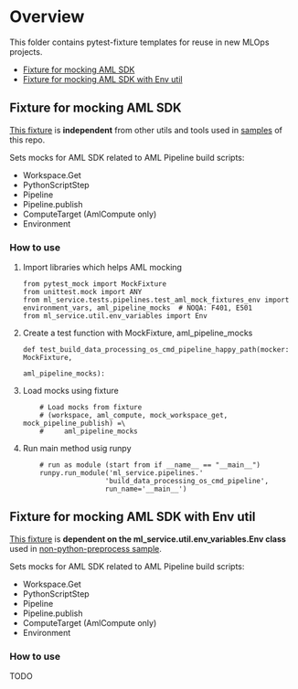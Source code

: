 # Overview

This folder contains pytest-fixture templates for reuse in new MLOps projects.

* [Fixture for mocking AML SDK](##Fixture-for-mocking-AML-SDK)
* [Fixture for mocking AML SDK with Env util](##Fixture-for-mocking-AML-SDK-with-Env-util)

## Fixture for mocking AML SDK

[This fixture](./test_aml_mock_fixtures_default.py) is **independent** from other utils and tools used in
[samples](/samples) of this repo.

Sets mocks for AML SDK related to AML Pipeline build scripts:

* Workspace.Get
* PythonScriptStep
* Pipeline
* Pipeline.publish
* ComputeTarget (AmlCompute only)
* Environment

### How to use

1. Import libraries which helps AML mocking
    ```python3
    from pytest_mock import MockFixture
    from unittest.mock import ANY
    from ml_service.tests.pipelines.test_aml_mock_fixtures_env import environment_vars, aml_pipeline_mocks  # NOQA: F401, E501
    from ml_service.util.env_variables import Env
    ```

1. Create a test function with MockFixture, aml_pipeline_mocks
    ```
    def test_build_data_processing_os_cmd_pipeline_happy_path(mocker: MockFixture,
                                                            aml_pipeline_mocks):
    ```

1. Load mocks using fixture
    ```
        # Load mocks from fixture
        # (workspace, aml_compute, mock_workspace_get, mock_pipeline_publish) =\
        #     aml_pipeline_mocks
    ```

1. Run main method usig runpy 
    ```
        # run as module (start from if __name__ == "__main__")
        runpy.run_module('ml_service.pipelines.'
                        'build_data_processing_os_cmd_pipeline',
                        run_name='__main__')
    ```

## Fixture for mocking AML SDK with Env util

[This fixture](./test_aml_mock_fixtures_env.py) is **dependent on the ml_service.util.env_variables.Env class**
used in [non-python-preprocess sample](/samples/non-python-preprocess/ml_service/util/env_variables.py).

Sets mocks for AML SDK related to AML Pipeline build scripts:

* Workspace.Get
* PythonScriptStep
* Pipeline
* Pipeline.publish
* ComputeTarget (AmlCompute only)
* Environment

### How to use

TODO
